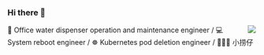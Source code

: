 ### Hi there 👋

<img align="right" src="https://github-readme-stats.vercel.app/api?username=yt1a0a&show_icons=true&icon_color=0366d6&text_color=24292e&bg_color=ffffff&hide_title=true" />

🚰 Office water dispenser operation and maintenance engineer / 💻 System reboot engineer / ☸️ Kubernetes pod deletion engineer / 🙍🏻‍♂️ 小捞仔
